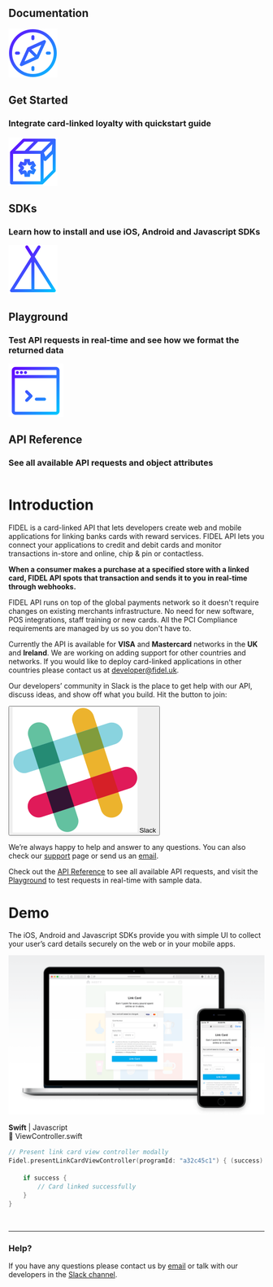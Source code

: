 <h2>Documentation</h2>
<div class="row">
    <div class="column">
        <div class="content">
            <img src="assets/images/get-started.svg"/>
            <h2>Get Started</h2>
            <h3>Integrate card-linked loyalty with quickstart guide</h3>
        </div>
    </div>
    <div class="column">
        <div class="content">
            <img src="/assets/images/sdk-box.svg"/>
            <h2>SDKs</h2>
            <h3>Learn how to install and use iOS, Android and Javascript SDKs</h3>
        </div>
    </div>
</div>
<div class="row">
    <div class="column">
        <div class="content">
            <img src="/assets/images/playground.svg"/>
            <h2>Playground</h2>
            <h3>Test API requests in real-time and see how we format the returned data</h3>
        </div>
    </div>
    <div class="column">
        <div class="content">
            <img src="/assets/images/api-reference.svg"/>
            <h2>API Reference</h2>
            <h3>See all available API requests and object attributes</h3>
        </div>
    </div>
</div>

# Introduction
FIDEL is a card-linked API that lets developers create web and mobile applications for linking banks cards with reward services. FIDEL API lets you connect your applications to credit and debit cards and monitor transactions in-store and online, chip & pin or contactless.

**When a consumer makes a purchase at a specified store with a linked card, FIDEL API spots that transaction and sends it to you in real-time through webhooks.**

FIDEL API runs on top of the global payments network so it doesn't require changes on existing merchants infrastructure. No need for new software, POS integrations, staff training or new cards. All the PCI Compliance requirements are managed by us so you don't have to.

Currently the API is available for **VISA** and **Mastercard** networks in the **UK** and **Ireland**. We are working on adding support for other countries and networks. If you would like to deploy card-linked applications in other countries please contact us at [developer@fidel.uk](mailto:developer@fidel.uk).

Our developers’ community in Slack is the place to get help with our API, discuss ideas, and show off what you build. Hit the button to join:

<button>
  <img src="/assets/images/slack-icon.svg" />
  Slack
</button>

We’re always happy to help and answer to any questions. You can also check our [support](fidel.uk) page or send us an [email](mailto:developer@fidel.uk).

Check out the [API Reference](fidel.uk) to see all available API requests, and visit the [Playground](fidel.uk) to test requests in real-time with sample data.

# Demo
The iOS, Android and Javascript SDKs provide you with simple UI to collect your user’s card details securely on the web or in your mobile apps.

![Intro demo](/assets/images/intro-demo.png "Intro demo")

**Swift** | Javascript  
📝 ViewController.swift
```swift
// Present link card view controller modally
Fidel.presentLinkCardViewController(programId: "a32c45c1") { (success) -> Void in

    if success {
        // Card linked successfully
    }
}
```
<br/>

___
### Help?
If you have any questions please contact us by [email](fidel.uk) or talk with our developers in the [Slack channel](fidel.uk).

<br/>
